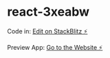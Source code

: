 # react-3xeabw

Code in:
[Edit on StackBlitz ⚡️](https://stackblitz.com/edit/react-3xeabw)

Preview App:
[Go to the Website ⚡️](https://react-3xeabw.stackblitz.io)
